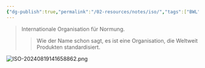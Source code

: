 ```yaml
---
{"dg-publish":true,"permalink":"/02-resources/notes/iso/","tags":["BWL","ISO"],"updated":"2024-08-27T22:46:57.000+02:00"}
---
```


>Internationale Organisation für Normung.
>>Wie der Name schon sagt, es ist eine Organisation, die Weltweit Produkten standardisiert.

![ISO-20240819141658862.png](/img/user/02%20-%20RESOURCES/Files/ISO-20240819141658862.png)